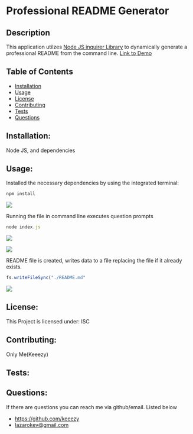 # Professional README Generator

## Description
This application utilzes [Node JS inquirer Library](https://www.npmjs.com/package/inquirer) to dynamically generate a professional README from the command line. [Link to Demo](https://drive.google.com/file/d/19N1niMC-cc8zc7dZUgjuWy9u5CX25dt_/view?usp=sharing)

## Table of Contents
* [Installation](#installation)
* [Usage](#usage)
* [License](#license)
* [Contributing](#contributing)
* [Tests](#tests)
* [Questions](#questions)

## Installation:
Node JS, and dependencies

## Usage:
Installed the necessary dependencies by using the integrated terminal:
```javascript
npm install
```

![](https://media.giphy.com/media/o35X8fwNwIKiQrsGDu/giphy.gif)

Running the file in command line executes question prompts
```javascript
node index.js
```

![](https://media.giphy.com/media/j0CExIbSNQSBciAAjO/giphy.gif)

![](https://media.giphy.com/media/hN3YiEfwoLhsPco8vO/giphy.gif)

README file is created, writes data to a file replacing the file if it already exists.
```javascript
fs.writeFileSync("./README.md"
```

![](https://media.giphy.com/media/WgTBR9XVQCxjY7mDAT/giphy.gif)

## License:
This Project is licensed under: ISC

## Contributing:
Only Me(Keeezy)

## Tests:

## Questions:
If there are questions you can reach me via github/email. Listed below
- https://github.com/keeezy
- lazarokev@gmail.com
